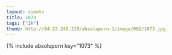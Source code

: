 ```yaml
--- 
layout: sieutv
title: 1073
tags: ["1k"]
thumb: http://94.23.248.219/absoluporn-1/image/002/1073.jpg
---
```

{% include absoluporn key="1073" %} 

